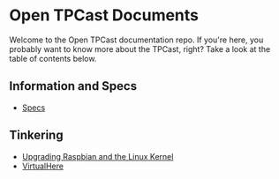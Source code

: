 # Open TPCast Documents

Welcome to the Open TPCast documentation repo. If you're here, you probably want to know more about the TPCast, right? Take a look at the table of contents below.

## Information and Specs

- [Specs](SPECS.md)

## Tinkering

- [Upgrading Raspbian and the Linux Kernel](UPGRADE.md)
- [VirtualHere](VIRTUALHERE.md)

